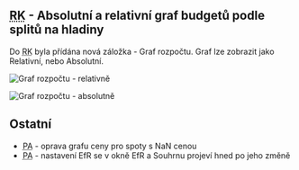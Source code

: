﻿---
categories: [fenix]
layout: fenix
---
## <abbr title="Reachové křivky">RK</abbr> - Absolutní a relativní graf budgetů podle splitů na hladiny
Do <abbr title="Reachové křivky">RK</abbr> byla přídána nová záložka - Graf rozpočtu. Graf lze zobrazit jako Relativní, nebo Absolutní.

![Graf rozpočtu - relativně]({{site.url}}/data/grafrozpoctu1.png "Graf rozpočtu - relativně")

![Graf rozpočtu - absolutně]({{site.url}}/data/grafrozpoctu1.png "Graf rozpočtu- absolutně")


## Ostatní
<ul>
	<li><abbr title="Postanalýzy">PA</abbr> - oprava grafu ceny pro spoty s NaN cenou</li>
	<li><abbr title="Postanalýzy">PA</abbr> - nastavení EfR se v okně EfR a Souhrnu projeví hned po jeho změně</li>
</ul>
